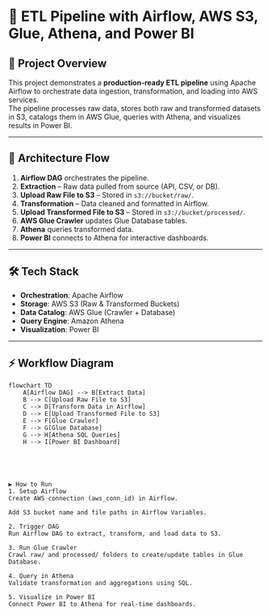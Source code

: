 # 🚀 ETL Pipeline with Airflow, AWS S3, Glue, Athena, and Power BI

## 📌 Project Overview
This project demonstrates a **production-ready ETL pipeline** using Apache Airflow to orchestrate data ingestion, transformation, and loading into AWS services.  
The pipeline processes raw data, stores both raw and transformed datasets in S3, catalogs them in AWS Glue, queries with Athena, and visualizes results in Power BI.

---

## 📂 Architecture Flow
1. **Airflow DAG** orchestrates the pipeline.
2. **Extraction** – Raw data pulled from source (API, CSV, or DB).
3. **Upload Raw File to S3** – Stored in `s3://bucket/raw/`.
4. **Transformation** – Data cleaned and formatted in Airflow.
5. **Upload Transformed File to S3** – Stored in `s3://bucket/processed/`.
6. **AWS Glue Crawler** updates Glue Database tables.
7. **Athena** queries transformed data.
8. **Power BI** connects to Athena for interactive dashboards.

---

## 🛠️ Tech Stack
- **Orchestration**: Apache Airflow  
- **Storage**: AWS S3 (Raw & Transformed Buckets)  
- **Data Catalog**: AWS Glue (Crawler + Database)  
- **Query Engine**: Amazon Athena  
- **Visualization**: Power BI  

---

## ⚡ Workflow Diagram
```mermaid
flowchart TD
    A[Airflow DAG] --> B[Extract Data]
    B --> C[Upload Raw File to S3]
    C --> D[Transform Data in Airflow]
    D --> E[Upload Transformed File to S3]
    E --> F[Glue Crawler]
    F --> G[Glue Database]
    G --> H[Athena SQL Queries]
    H --> I[Power BI Dashboard]





▶️ How to Run
1. Setup Airflow
Create AWS connection (aws_conn_id) in Airflow.

Add S3 bucket name and file paths in Airflow Variables.

2. Trigger DAG
Run Airflow DAG to extract, transform, and load data to S3.

3. Run Glue Crawler
Crawl raw/ and processed/ folders to create/update tables in Glue Database.

4. Query in Athena
Validate transformation and aggregations using SQL.

5. Visualize in Power BI
Connect Power BI to Athena for real-time dashboards.
